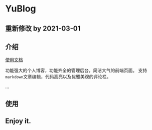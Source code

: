 # YuBlog

## 重新修改 by 2021-03-01

## 介绍

[使用文档](https://www.yukunweb.com/page/YuBlog-document/)

功能强大的个人博客，功能齐全的管理后台，简洁大气的前端页面。
支持`markdown`文章编辑，代码高亮以及优雅美观的评论栏。

...

## 使用


## Enjoy it.
